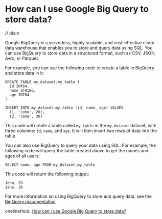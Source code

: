 # How can I use Google Big Query to store data?
// plain

Google BigQuery is a serverless, highly scalable, and cost-effective cloud data warehouse that enables you to store and query data using SQL. You can use BigQuery to store data in a structured format, such as CSV, JSON, Avro, or Parquet.

For example, you can use the following code to create a table in BigQuery and store data in it:

```
CREATE TABLE my_dataset.my_table (
  id INT64,
  name STRING,
  age INT64
)

INSERT INTO my_dataset.my_table (id, name, age) VALUES
  (1, 'John', 20),
  (2, 'Jane', 30)
```

This code will create a table called `my_table` in the `my_dataset` dataset, with three columns: `id`, `name`, and `age`. It will then insert two rows of data into the table.

You can also use BigQuery to query your data using SQL. For example, the following code will query the table created above to get the names and ages of all users:

```
SELECT name, age FROM my_dataset.my_table
```

This code will return the following output:

```
John, 20
Jane, 30
```

For more information on using BigQuery to store and query data, see the [BigQuery documentation](https://cloud.google.com/bigquery/docs).

onelinerhub: [How can I use Google Big Query to store data?](https://onelinerhub.com/google-big-query/how-can-i-use-google-big-query-to-store-data)